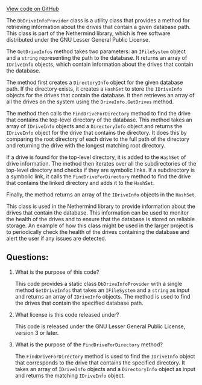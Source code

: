 [View code on GitHub](https://github.com/nethermindeth/nethermind/Nethermind.HealthChecks/DbDriveInfoProvider.cs)

The `DbDriveInfoProvider` class is a utility class that provides a method for retrieving information about the drives that contain a given database path. This class is part of the Nethermind library, which is free software distributed under the GNU Lesser General Public License.

The `GetDriveInfos` method takes two parameters: an `IFileSystem` object and a `string` representing the path to the database. It returns an array of `IDriveInfo` objects, which contain information about the drives that contain the database.

The method first creates a `DirectoryInfo` object for the given database path. If the directory exists, it creates a `HashSet` to store the `IDriveInfo` objects for the drives that contain the database. It then retrieves an array of all the drives on the system using the `DriveInfo.GetDrives` method.

The method then calls the `FindDriveForDirectory` method to find the drive that contains the top-level directory of the database. This method takes an array of `IDriveInfo` objects and a `DirectoryInfo` object and returns the `IDriveInfo` object for the drive that contains the directory. It does this by comparing the root directory of each drive to the full path of the directory and returning the drive with the longest matching root directory.

If a drive is found for the top-level directory, it is added to the `HashSet` of drive information. The method then iterates over all the subdirectories of the top-level directory and checks if they are symbolic links. If a subdirectory is a symbolic link, it calls the `FindDriveForDirectory` method to find the drive that contains the linked directory and adds it to the `HashSet`.

Finally, the method returns an array of the `IDriveInfo` objects in the `HashSet`.

This class is used in the Nethermind library to provide information about the drives that contain the database. This information can be used to monitor the health of the drives and to ensure that the database is stored on reliable storage. An example of how this class might be used in the larger project is to periodically check the health of the drives containing the database and alert the user if any issues are detected.
## Questions: 
 1. What is the purpose of this code?
    
    This code provides a static class `DbDriveInfoProvider` with a single method `GetDriveInfos` that takes an `IFileSystem` and a `string` as input and returns an array of `IDriveInfo` objects. The method is used to find the drives that contain the specified database path.

2. What license is this code released under?
    
    This code is released under the GNU Lesser General Public License, version 3 or later.

3. What is the purpose of the `FindDriveForDirectory` method?
    
    The `FindDriveForDirectory` method is used to find the `IDriveInfo` object that corresponds to the drive that contains the specified directory. It takes an array of `IDriveInfo` objects and a `DirectoryInfo` object as input and returns the matching `IDriveInfo` object.